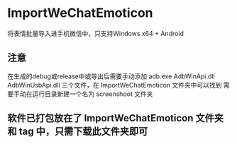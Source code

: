 # ImportWeChatEmoticon
将表情批量导入进手机微信中，只支持Windows x64 + Android
## 注意
在生成的debug或release中或导出后需要手动添加 adb.exe AdbWinApi.dll AdbWinUsbApi.dll 三个文件，在 ImportWeChatEmoticon 文件夹中可以找到
需要手动在运行目录新建一个名为 screenshoot 文件夹
## 软件已打包放在了 ImportWeChatEmoticon 文件夹和 tag 中，只需下载此文件夹即可
